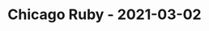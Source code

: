 ---
layout: post
title: Chicago Ruby - 2021-03-02
datetime: 2021-03-02 19:00:00.000000000 -05:00
name: Chicago Ruby
external_url: https://www.meetup.com/ChicagoRuby/events/pjfxvryccfbdb/
year_month: 2021-03
---